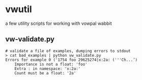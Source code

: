 vwutil
======

a few utility scripts for working with vowpal wabbit


## vw-validate.py

    # validate a file of examples, dumping errors to stdout
    > cat bad_examples | python vw_validate.py
    Errors for example 0 ('1754 foo 29625274|x:2a: ('''Ch...’)
        Importance is not a float: 'foo'
        Extra : in namespace: 'x:2a:'
        Count must be a float: '2a'